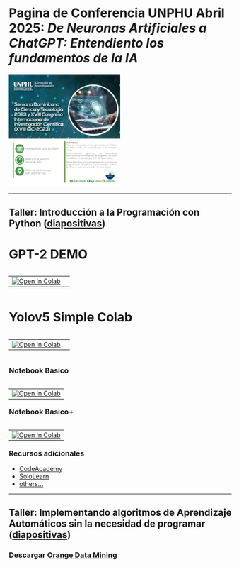 # Pagina de Conferencia UNPHU Abril 2025: *De Neuronas Artificiales a ChatGPT: Entendiento los fundamentos de la IA*

<div class="figure">
<img src="https://github.com/lopezbec/UNPHU_2023_Talleres/blob/main/Semana%20cienti%CC%81fica%202023%20(3).jpg" width="50%"  class="center"/>
</div>




___________________________________________________

## Taller:  Introducción a la Programación con Python ([diapositivas](https://github.com/lopezbec/UNPHU_2023_Talleres/blob/main/Taller%20Python%206_6_23.pdf))

# GPT-2 DEMO

<table align="left">
  <td>
    <a href="https://colab.research.google.com/github/lopezbec/UNPHU_Abril_2025/blob/main/GPT_2_Demo.ipynb" target="_parent"><img src="https://colab.research.google.com/assets/colab-badge.svg" alt="Open In Colab"/></a>
  </td>
   <td>
  </table>
<br><br></br>

# Yolov5 Simple Colab

<table align="left">
  <td>
    <a href="https://colab.research.google.com/github/lopezbec/intro_python_notebooks/blob/main/YOLOv5_Tutorial_simple.ipynb" target="_parent"><img src="https://colab.research.google.com/assets/colab-badge.svg" alt="Open In Colab"/></a>
  </td>
   <td>
  </table>
<br><br></br>

### Notebook Basico
<table align="left">
  <td>
    <a href="https://colab.research.google.com/github/lopezbec/UNPHU_2023_Talleres/blob/main/Taller_Introduccion_Python.ipynb" target="_parent"><img src="https://colab.research.google.com/assets/colab-badge.svg" alt="Open In Colab"/></a>
  </td>
   </table>

<br></br>
    
### Notebook Basico+
<table align="left">
  <td>
    <a href="https://colab.research.google.com/github/lopezbec/UNPHU_2023_Talleres/blob/main/Python.ipynb" target="_parent"><img src="https://colab.research.google.com/assets/colab-badge.svg" alt="Open In Colab"/></a>
  </td>
     </table>
<br></br>

  ### Recursos adicionales   
  - [CodeAcademy](https://www.codecademy.com/learn/learn-python-3)
  - [SoloLearn](https://www.sololearn.com/Course/Python/)
  - [others...](https://docs.python-guide.org/intro/learning/)


  ___________________________________________________

## Taller: Implementando algoritmos de Aprendizaje Automáticos sin la necesidad de programar ([diapositivas](https://github.com/lopezbec/UNPHU_2023_Talleres/blob/main/Taller%20ML%206_6_23.pdf))

### Descargar [Orange Data Mining](https://orangedatamining.com/download)


